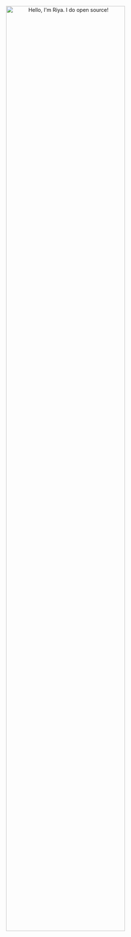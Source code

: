 <p align="center"><img width="80%" alt="Hello, I'm Riya. I do open source!" src="./assets/gh-readme-header.png" /></a></p>
